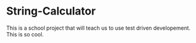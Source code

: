 # String-Calculator
This is a school project that will teach us to use test driven developement.
This is so cool.
